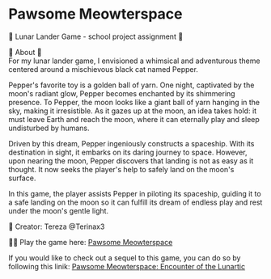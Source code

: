 # Pawsome Meowterspace
🚸 Lunar Lander Game - school project assignment 🚸

🧬 About 🧬<br>
For my lunar lander game, I envisioned a whimsical and adventurous theme centered around a mischievous black cat named Pepper.

Pepper's favorite toy is a golden ball of yarn. One night, captivated by the moon's radiant glow, Pepper becomes enchanted by its shimmering presence.
To Pepper, the moon looks like a giant ball of yarn hanging in the sky, making it irresistible.
As it gazes up at the moon, an idea takes hold: it must leave Earth and reach the moon, where it can eternally play and sleep undisturbed by humans.

Driven by this dream, Pepper ingeniously constructs a spaceship. With its destination in sight, it embarks on its daring journey to space.
However, upon nearing the moon, Pepper discovers that landing is not as easy as it thought. It now seeks the player's help to safely land on the moon's surface.

In this game, the player assists Pepper in piloting its spaceship, guiding it to a safe landing on the moon so it can fulfill its dream
of endless play and rest under the moon's gentle light.

🧠 Creator: Tereza @Terinax3

🐱‍🚀 Play the game here: [Pawsome Meowterspace](https://terinax3.github.io/Pawsome-Meowterspace/)

If you would like to check out a sequel to this game, you can do so by following this linik: [Pawsome Meowterspace: Encounter of the Lunartic](https://github.com/Terinax3/Encounter-of-the-Lunartic/)

